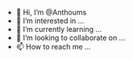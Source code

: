 - 👋 Hi, I’m @Anthoums
- 👀 I’m interested in ...
- 🌱 I’m currently learning ...
- 💞️ I’m looking to collaborate on ...
- 📫 How to reach me ...

<!---
Anthoums/Anthoums is a ✨ special ✨ repository because its `README.md` (this file) appears on your GitHub profile.
You can click the Preview link to take a look at your changes.
--->
